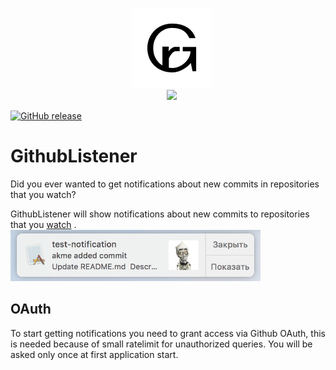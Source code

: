 <p align="center">
    <img src="GitHubListener/Assets.xcassets/AppIcon.appiconset/128.png" width="128" alt="GithubListener"><br/>
    <img src="https://discourse-cdn-sjc1.com/business6/uploads/highfidelity/3764/8618cb7af8406f6a.jpg">
</p>

[![GitHub release](https://img.shields.io/github/release/ad/GithubListener.svg)](https://github.com/ad/GithubListener/releases)

# GithubListener
Did you ever wanted to get notifications about new commits in repositories that you watch?  

GithubListener will show notifications about new commits to repositories that you [watch](https://github.com/watching) . 
<img src="notifyexample.png" width="400">

## OAuth
To start getting notifications you need to grant access via Github OAuth, this is needed because of small ratelimit for unauthorized queries. You will be asked only once at first application start.
